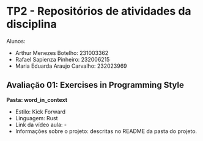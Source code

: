 # TP2 - Repositórios de atividades da disciplina
Alunos:
- Arthur Menezes Botelho: 231003362
- Rafael Sapienza Pinheiro: 232006215
- Maria Eduarda Araujo Carvalho: 232023969

## Avaliação 01: Exercises in Programming Style
**Pasta: word_in_context**
- Estilo: Kick Forward
- Linguagem: Rust
- Link da vídeo aula: -
- Informações sobre o projeto: descritas no README da pasta do projeto.
